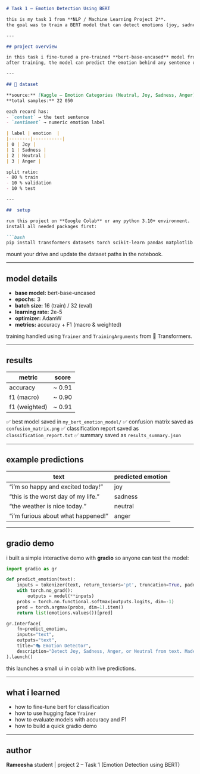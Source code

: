 ````markdown
# Task 1 – Emotion Detection Using BERT  

this is my task 1 from **NLP / Machine Learning Project 2**.  
the goal was to train a BERT model that can detect emotions (joy, sadness, anger, neutral) from text.

---

## project overview  

in this task i fine-tuned a pre-trained **bert-base-uncased** model from hugging face on a labeled dataset of four emotions.  
after training, the model can predict the emotion behind any sentence or tweet-like text.

---

## 📂 dataset  

**source:** [Kaggle – Emotion Categories (Neutral, Joy, Sadness, Anger)](https://www.kaggle.com/datasets/faiqahmad01/emotion-categories-neutraljoysadnessanger)  
**total samples:** 22 050  

each record has:
- `content` → the text sentence  
- `sentiment` → numeric emotion label  

| label | emotion  |
|--------|-----------|
| 0 | Joy |
| 1 | Sadness |
| 2 | Neutral |
| 3 | Anger |

split ratio:
- 80 % train  
- 10 % validation  
- 10 % test  

---

##  setup  

run this project on **Google Colab** or any python 3.10+ environment.  
install all needed packages first:

```bash
pip install transformers datasets torch scikit-learn pandas matplotlib seaborn gradio
````

mount your drive and update the dataset paths in the notebook.

---

##  model details

* **base model:** bert-base-uncased
* **epochs:** 3
* **batch size:** 16 (train) / 32 (eval)
* **learning rate:** 2e-5
* **optimizer:** AdamW
* **metrics:** accuracy + F1 (macro & weighted)

training handled using `Trainer` and `TrainingArguments` from 🤗 Transformers.

---

## results

| metric        | score  |
| ------------- | ------ |
| accuracy      | ~ 0.91 |
| f1 (macro)    | ~ 0.90 |
| f1 (weighted) | ~ 0.91 |

✅ best model saved in `my_bert_emotion_model/`
✅ confusion matrix saved as `confusion_matrix.png`
✅ classification report saved as `classification_report.txt`
✅ summary saved as `results_summary.json`

---

##  example predictions

| text                                | predicted emotion |
| ----------------------------------- | ----------------- |
| “i’m so happy and excited today!”   | joy               |
| “this is the worst day of my life.” | sadness           |
| “the weather is nice today.”        | neutral           |
| “i’m furious about what happened!”  | anger             |

---

##  gradio demo

i built a simple interactive demo with **gradio** so anyone can test the model:

```python
import gradio as gr

def predict_emotion(text):
    inputs = tokenizer(text, return_tensors='pt', truncation=True, padding=True)
    with torch.no_grad():
        outputs = model(**inputs)
    probs = torch.nn.functional.softmax(outputs.logits, dim=-1)
    pred = torch.argmax(probs, dim=1).item()
    return list(emotions.values())[pred]

gr.Interface(
    fn=predict_emotion,
    inputs="text",
    outputs="text",
    title="🎭 Emotion Detector",
    description="Detect Joy, Sadness, Anger, or Neutral from text. Made by Rameesha ❤️"
).launch()
```

this launches a small ui in colab with live predictions.

---

## what i learned

* how to fine-tune bert for classification
* how to use hugging face `Trainer`
* how to evaluate models with accuracy and F1
* how to build a quick gradio demo

---

## author

**Rameesha**
student | project 2 – Task 1 (Emotion Detection using BERT)
```


